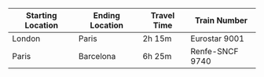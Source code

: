 | Starting Location | Ending Location | Travel Time | Train Number |
|-------------------|-----------------|-------------|--------------|
| London            | Paris           | 2h 15m      | Eurostar 9001|
| Paris             | Barcelona       | 6h 25m      | Renfe-SNCF 9740|
